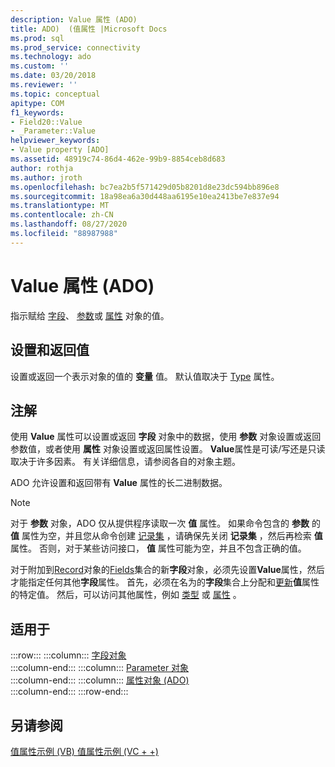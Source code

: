 ```yaml
---
description: Value 属性 (ADO)
title: ADO)  (值属性 |Microsoft Docs
ms.prod: sql
ms.prod_service: connectivity
ms.technology: ado
ms.custom: ''
ms.date: 03/20/2018
ms.reviewer: ''
ms.topic: conceptual
apitype: COM
f1_keywords:
- Field20::Value
- _Parameter::Value
helpviewer_keywords:
- Value property [ADO]
ms.assetid: 48919c74-86d4-462e-99b9-8854ceb8d683
author: rothja
ms.author: jroth
ms.openlocfilehash: bc7ea2b5f571429d05b8201d8e23dc594bb896e8
ms.sourcegitcommit: 18a98ea6a30d448aa6195e10ea2413be7e837e94
ms.translationtype: MT
ms.contentlocale: zh-CN
ms.lasthandoff: 08/27/2020
ms.locfileid: "88987988"
---
```

# <a name="value-property-ado"></a>Value 属性 (ADO)

指示赋给 [字段](./field-object.md)、 [参数](./parameter-object.md)或 [属性](./property-object-ado.md) 对象的值。
  
## <a name="settings-and-return-values"></a>设置和返回值

设置或返回一个表示对象的值的 **变量** 值。 默认值取决于 [Type](./type-property-ado.md) 属性。
  
## <a name="remarks"></a>注解

使用 **Value** 属性可以设置或返回 **字段** 对象中的数据，使用 **参数** 对象设置或返回参数值，或者使用 **属性** 对象设置或返回属性设置。 **Value**属性是可读/写还是只读取决于许多因素。 有关详细信息，请参阅各自的对象主题。

ADO 允许设置和返回带有 **Value** 属性的长二进制数据。
  
> [!NOTE]
> 对于 **参数** 对象，ADO 仅从提供程序读取一次 **值** 属性。 如果命令包含的 **参数** 的 **值** 属性为空，并且您从命令创建 [记录集](./recordset-object-ado.md) ，请确保先关闭 **记录集** ，然后再检索 **值** 属性。 否则，对于某些访问接口， **值** 属性可能为空，并且不包含正确的值。
> 
> 对于附加到[Record](./record-object-ado.md)对象的[Fields](./fields-collection-ado.md)集合的新**字段**对象，必须先设置**Value**属性，然后才能指定任何其他**字段**属性。 首先，必须在名为的**字段**集合上分配和[更新](./update-method.md)**值**属性的特定值。 然后，可以访问其他属性，例如 [类型](./type-property-ado.md) 或 [属性](./attributes-property-ado.md) 。
  
## <a name="applies-to"></a>适用于

:::row:::
    :::column:::
        [字段对象](./field-object.md)  
    :::column-end:::
    :::column:::
        [Parameter 对象](./parameter-object.md)  
    :::column-end:::
    :::column:::
        [属性对象 (ADO)](./property-object-ado.md)  
    :::column-end:::
:::row-end:::

## <a name="see-also"></a>另请参阅

[值属性示例 (VB) ](./value-property-example-vb.md) 
[值属性示例 (VC + +) ](./value-property-example-vc.md)